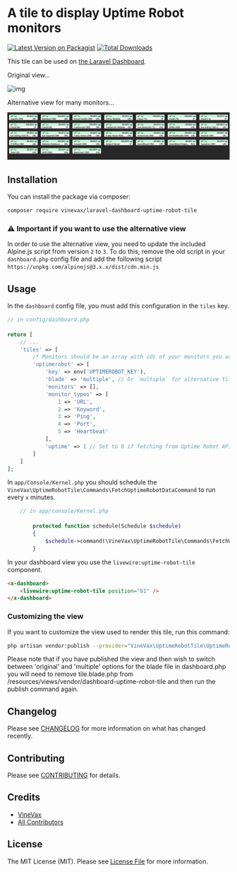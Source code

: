 # A tile to display Uptime Robot monitors

[![Latest Version on Packagist](https://img.shields.io/packagist/v/vinevax/laravel-dashboard-uptime-robot-tile.svg?style=flat-square)](https://packagist.org/packages/vinevax/laravel-dashboard-uptime-robot-tile)
[![Total Downloads](https://img.shields.io/packagist/dt/vinevax/laravel-dashboard-uptime-robot-tile?style=flat-square)](https://packagist.org/packages/vinevax/laravel-dashboard-uptime-robot-tile)

This tile can be used on [the Laravel Dashboard](https://docs.spatie.be/laravel-dashboard).

Original view...

![img](docs/screenshot.png)

Alternative view for many monitors...

![img](docs/capture.jpg)

## Installation

You can install the package via composer:

```bash
composer require vinevax/laravel-dashboard-uptime-robot-tile
```

### ⚠️ Important if you want to use the alternative view
In order to use the alternative view, you need to update the included Alpine.js script from version ```2``` to ```3```. To do this, remove the old script in your ```dashboard.php``` config file and add the following script ```https://unpkg.com/alpinejs@3.x.x/dist/cdn.min.js``` 

## Usage

In the `dashboard` config file, you must add this configuration in the `tiles` key.
`````php
// in config/dashboard.php

return [
    // ...
    'tiles' => [
        /* Monitors should be an array with ids of your monitors you want to display */
        'uptimerobot' => [
            'key' => env('UPTIMEROBOT_KEY'),
            'blade' => 'multiple', // Or `multiple` for alternative tile
            'monitors' => [],
            'monitor_types' => [
                1 => 'URL',
                2 => 'Keyword',
                3 => 'Ping',
                4 => 'Port',
                5 => 'Heartbeat'
            ],
            'uptime' => 1 // Set to 0 if fetching from Uptime Robot API lags
        ]   
    ]   
];
`````

In `app/Console/Kernel.php` you should schedule the `VineVax\UptimeRobotTile\Commands\FetchUptimeRobotDataCommand` to run every `x` minutes.

````php
    // in app/console/Kernel.php
  
        protected function schedule(Schedule $schedule)
        {
            $schedule->command(\VineVax\UptimeRobotTile\Commands\FetchUptimeRobotDataCommand::class)->everyFiveMinutes();
        }
````

In your dashboard view you use the `livewire:uptime-robot-tile` component.

```html
<x-dashboard>
    <livewire:uptime-robot-tile position="b1" />
</x-dashboard>
```

### Customizing the view

If you want to customize the view used to render this tile, run this command:

```bash
php artisan vendor:publish --provider="VineVax\UptimeRobotTile\UptimeRobotTileServiceProvider" --tag="dashboard-uptime-robot-tile-views"
```

Please note that if you have published the view and then wish to switch between 'original' and 'multiple' options 
for the blade file in dashboard.php you will need to remove tile.blade.php from 
/resources/views/vendor/dashboard-uptime-robot-tile and then run the publish command again.

## Changelog

Please see [CHANGELOG](CHANGELOG.md) for more information on what has changed recently.

## Contributing

Please see [CONTRIBUTING](CONTRIBUTING.md) for details.

## Credits

- [VineVax](https://github.com/vinevax)
- [All Contributors](../../contributors)

## License

The MIT License (MIT). Please see [License File](LICENSE.md) for more information.
